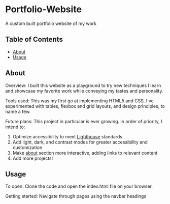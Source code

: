 # Portfolio-Website
A custom built portfolio website of my work 

## Table of Contents

- [About](#about)
- [Usage](#usage)

## About <a name = "about"></a>

Overview:
I built this website as a playground to try new techniques I learn and showcase my favorite work while conveying my tastes and personality.

Tools used:
This was my first go at implementing HTML5 and CSS. I've experimented with tables, flexbox and grid layouts, and design principles, to name a few.

Future plans:
This project in particular is ever growing. In order of priority, I intend to:
1. Optimize accessibility to meet <a href="https://developers.google.com/web/tools/lighthouse">Lighthouse</a> standards
2. Add light, dark, and contrast modes for greater accessibility and customization
3. Make <a href="about.html">about</a> section more interactive, adding links to relevant content
4. Add more projects!

## Usage <a name = "usage"></a>

To open:
Clone the code and open the index.html file on your browser.

Getting started:
Navigate through pages using the navbar headings
